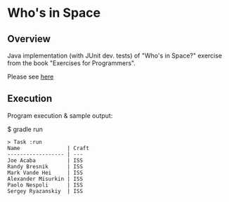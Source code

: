 # Who's in Space

## Overview


Java implementation (with JUnit dev. tests) of "Who's in Space?" exercise from the book "Exercises for Programmers".

Please see [here](https://media.pragprog.com/titles/bhwb/space.pdf)


## Execution

Program execution & sample output:

$ gradle run

    > Task :run
    Name               | Craft
    ------------------ | ---
    Joe Acaba          | ISS
    Randy Bresnik      | ISS
    Mark Vande Hei     | ISS
    Alexander Misurkin | ISS
    Paolo Nespoli      | ISS
    Sergey Ryazanskiy  | ISS          